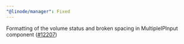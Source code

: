 ```yaml
---
"@linode/manager": Fixed
---
```


Formatting of the volume status and broken spacing in MultipleIPInput component ([#12207](https://github.com/linode/manager/pull/12207))
